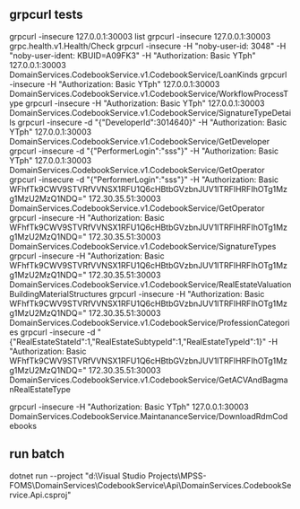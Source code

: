 ﻿## grpcurl tests
grpcurl -insecure 127.0.0.1:30003 list
grpcurl -insecure 127.0.0.1:30003 grpc.health.v1.Health/Check
grpcurl -insecure -H "noby-user-id: 3048" -H "noby-user-ident: KBUID=A09FK3" -H "Authorization: Basic YTph" 127.0.0.1:30003 DomainServices.CodebookService.v1.CodebookService/LoanKinds
grpcurl -insecure -H "Authorization: Basic YTph" 127.0.0.1:30003 DomainServices.CodebookService.v1.CodebookService/WorkflowProcessType
grpcurl -insecure -H "Authorization: Basic YTph" 127.0.0.1:30003 DomainServices.CodebookService.v1.CodebookService/SignatureTypeDetails
grpcurl -insecure -d "{\"DeveloperId\":3014640}" -H "Authorization: Basic YTph" 127.0.0.1:30003 DomainServices.CodebookService.v1.CodebookService/GetDeveloper
grpcurl -insecure -d "{\"PerformerLogin\":\"sss\"}" -H "Authorization: Basic YTph" 127.0.0.1:30003 DomainServices.CodebookService.v1.CodebookService/GetOperator
grpcurl -insecure -d "{\"PerformerLogin\":\"sss\"}" -H "Authorization: Basic WFhfTk9CWV9STVRfVVNSX1RFU1Q6cHBtbGVzbnJUV1lTRFlHRFIhOTg1Mzg1MzU2MzQ1NDQ=" 172.30.35.51:30003 DomainServices.CodebookService.v1.CodebookService/GetOperator
grpcurl -insecure -H "Authorization: Basic WFhfTk9CWV9STVRfVVNSX1RFU1Q6cHBtbGVzbnJUV1lTRFlHRFIhOTg1Mzg1MzU2MzQ1NDQ=" 172.30.35.51:30003 DomainServices.CodebookService.v1.CodebookService/SignatureTypes
grpcurl -insecure -H "Authorization: Basic WFhfTk9CWV9STVRfVVNSX1RFU1Q6cHBtbGVzbnJUV1lTRFlHRFIhOTg1Mzg1MzU2MzQ1NDQ=" 172.30.35.51:30003 DomainServices.CodebookService.v1.CodebookService/RealEstateValuationBuildingMaterialStructures
grpcurl -insecure -H "Authorization: Basic WFhfTk9CWV9STVRfVVNSX1RFU1Q6cHBtbGVzbnJUV1lTRFlHRFIhOTg1Mzg1MzU2MzQ1NDQ=" 172.30.35.51:30003 DomainServices.CodebookService.v1.CodebookService/ProfessionCategories
grpcurl -insecure -d "{\"RealEstateStateId\":1,\"RealEstateSubtypeId\":1,\"RealEstateTypeId\":1}" -H "Authorization: Basic WFhfTk9CWV9STVRfVVNSX1RFU1Q6cHBtbGVzbnJUV1lTRFlHRFIhOTg1Mzg1MzU2MzQ1NDQ=" 172.30.35.51:30003 DomainServices.CodebookService.v1.CodebookService/GetACVAndBagmanRealEstateType

grpcurl -insecure -H "Authorization: Basic YTph" 127.0.0.1:30003 DomainServices.CodebookService.MaintananceService/DownloadRdmCodebooks

## run batch
dotnet run --project "d:\Visual Studio Projects\MPSS-FOMS\DomainServices\CodebookService\Api\DomainServices.CodebookService.Api.csproj"